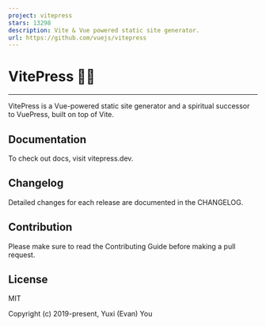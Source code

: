 ```yaml
---
project: vitepress
stars: 13298
description: Vite & Vue powered static site generator.
url: https://github.com/vuejs/vitepress
---
```


VitePress 📝💨
==============

* * *

VitePress is a Vue-powered static site generator and a spiritual successor to VuePress, built on top of Vite.

Documentation
-------------

To check out docs, visit vitepress.dev.

Changelog
---------

Detailed changes for each release are documented in the CHANGELOG.

Contribution
------------

Please make sure to read the Contributing Guide before making a pull request.

License
-------

MIT

Copyright (c) 2019-present, Yuxi (Evan) You
